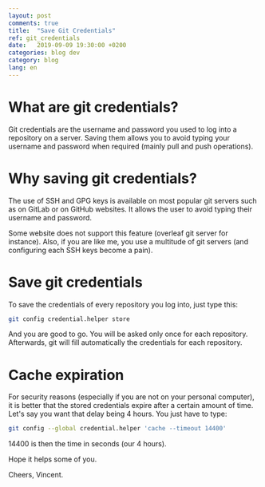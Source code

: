```yaml
---
layout: post
comments: true
title:  "Save Git Credentials"
ref: git_credentials
date:   2019-09-09 19:30:00 +0200
categories: blog dev
category: blog
lang: en
---
```


# What are git credentials?

Git credentials are the username and password you used to log into a repository on a server.
Saving them allows you to avoid typing your username and password when required (mainly pull and push operations).

# Why saving git credentials?
The use of SSH and GPG keys is available on most popular git servers such as on GitLab or on GitHub websites.
It allows the user to avoid typing their username and password.

Some website does not support this feature (overleaf git server for instance). Also, if you are like me, you use a multitude of git servers (and configuring each SSH keys become a pain).

# Save git credentials

To save the credentials of every repository you log into, just type this:

```bash
git config credential.helper store
```

And you are good to go.
You will be asked only once for each repository.
Afterwards, git will fill automatically the credentials for each repository.

# Cache expiration

For security reasons (especially if you are not on your personal computer), it is better that the stored credentials expire after a certain amount of time.
Let's say you want that delay being 4 hours.
You just have to type:

```bash
git config --global credential.helper 'cache --timeout 14400'
```

14400 is then the time in seconds (our 4 hours).

Hope it helps some of you.

Cheers, Vincent.

